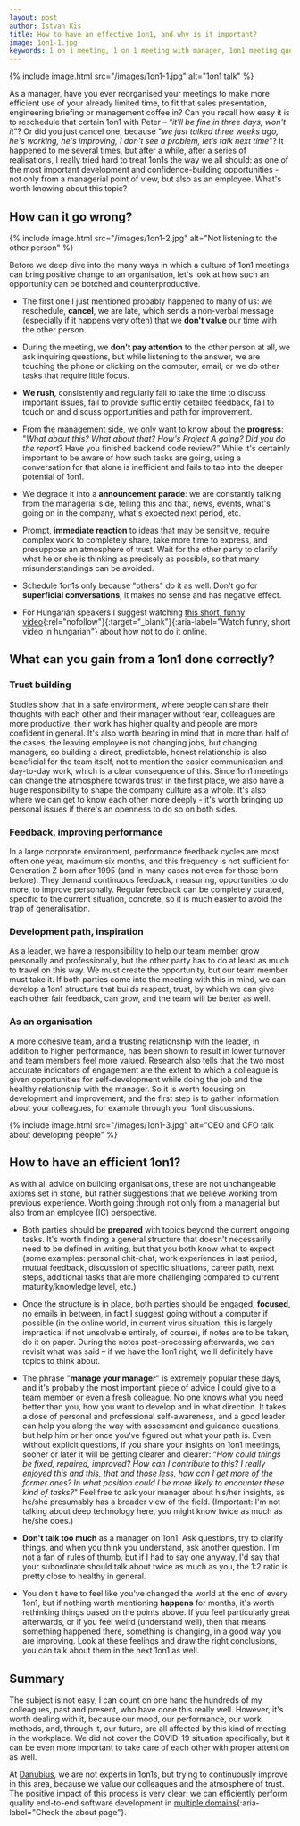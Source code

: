 ```yaml
---
layout: post
author: Istvan Kis
title: How to have an effective 1on1, and why is it important?
image: 1on1-1.jpg
keywords: 1 on 1 meeting, 1 on 1 meeting with manager, 1on1 meeting questions, effective 1 on 1 meetings, effective 1on1s, effective 1 on 1 with manager
---
```

{% include image.html src="/images/1on1-1.jpg" alt="1on1 talk" %}

As a manager, have you ever reorganised your meetings to make more efficient use of your already limited time, to fit that sales presentation, engineering briefing or management coffee in? Can you recall how easy it is to reschedule that certain 1on1 with Peter – “*it'll be fine in three days, won't it*”? Or did you just cancel one, because "*we just talked three weeks ago, he's working, he's improving, I don't see a problem, let’s talk next time*"? It happened to me several times, but after a while, after a series of realisations, I really tried hard to treat 1on1s the way we all should: as one of the most important development and confidence-building opportunities - not only from a managerial point of view, but also as an employee. What's worth knowing about this topic?

<!--more-->

## How can it go wrong?

{% include image.html src="/images/1on1-2.jpg" alt="Not listening to the other person" %}

Before we deep dive into the many ways in which a culture of 1on1 meetings can bring positive change to an organisation, let's look at how such an opportunity can be botched and counterproductive.

- The first one I just mentioned probably happened to many of us: we reschedule, **cancel**, we are late, which sends a non-verbal message (especially if it happens very often) that we **don't value** our time with the other person.

- During the meeting, we **don't pay attention** to the other person at all, we ask inquiring questions, but while listening to the answer, we are touching the phone or clicking on the computer, email, or we do other tasks that require little focus.

- **We rush**, consistently and regularly fail to take the time to discuss important issues, fail to provide sufficiently detailed feedback, fail to touch on and discuss opportunities and path for improvement.

- From the management side, we only want to know about the **progress**: "*What about this? What about that? How's Project A going? Did you do the report*? Have you finished backend code review?” While it's certainly important to be aware of how such tasks are going, using a conversation for that alone is inefficient and fails to tap into the deeper potential of 1on1.

- We degrade it into a **announcement parade**: we are constantly talking from the managerial side, telling this and that, news, events, what's going on in the company, what's expected next period, etc.

- Prompt, **immediate reaction** to ideas that may be sensitive, require complex work to completely share, take more time to express, and presuppose an atmosphere of trust. Wait for the other party to clarify what he or she is thinking as precisely as possible, so that many misunderstandings can be avoided.

- Schedule 1on1s only because "others" do it as well. Don't go for **superficial conversations**, it makes no sense and has negative effect.

- For Hungarian speakers I suggest watching [this short, funny video](https://www.youtube.com/watch?v=Hk-1qCh5YZ0){:rel="nofollow"}{:target="_blank"}{:aria-label="Watch funny, short video in hungarian"} about how not to do it online.

## What can you gain from a 1on1 done correctly?

### Trust building

Studies show that in a safe environment, where people can share their thoughts with each other and their manager without fear, colleagues are more productive, their work has higher quality and people are more confident in general. It's also worth bearing in mind that in more than half of the cases, the leaving employee is not changing jobs, but changing managers, so building a direct, predictable, honest relationship is also beneficial for the team itself, not to mention the easier communication and day-to-day work, which is a clear consequence of this. Since 1on1 meetings can change the atmosphere towards trust in the first place, we also have a huge responsibility to shape the company culture as a whole. It's also where we can get to know each other more deeply - it's worth bringing up personal issues if there's an openness to do so on both sides.

### Feedback, improving performance

In a large corporate environment, performance feedback cycles are most often one year, maximum six months, and this frequency is not sufficient for Generation Z born after 1995 (and in many cases not even for those born before). They demand continuous feedback, measuring, opportunities to do more, to improve personally. Regular feedback can be completely curated, specific to the current situation, concrete, so it is much easier to avoid the trap of generalisation.

### Development path, inspiration

As a leader, we have a responsibility to help our team member grow personally and professionally, but the other party has to do at least as much to travel on this way. We must create the opportunity, but our team member must take it. If both parties come into the meeting with this in mind, we can develop a 1on1 structure that builds respect, trust, by which we can give each other fair feedback, can grow, and the team will be better as well.

### As an organisation

A more cohesive team, and a trusting relationship with the leader, in addition to higher performance, has been shown to result in lower turnover and team members feel more valued. Research also tells that the two most accurate indicators of engagement are the extent to which a colleague is given opportunities for self-development while doing the job and the healthy relationship with the manager. So it is worth focusing on development and improvement, and the first step is to gather information about your colleagues, for example through your 1on1 discussions.

{% include image.html src="/images/1on1-3.jpg" alt="CEO and CFO talk about developing people" %}

## How to have an efficient 1on1?

As with all advice on building organisations, these are not unchangeable axioms set in stone, but rather suggestions that we believe working from previous experience. Worth going through not only from a managerial but also from an employee (IC) perspective.

- Both parties should be **prepared** with topics beyond the current ongoing tasks. It's worth finding a general structure that doesn't necessarily need to be defined in writing, but that you both know what to expect (some examples: personal chit-chat, work experiences in last period, mutual feedback, discussion of specific situations, career path, next steps, additional tasks that are more challenging compared to current maturity/knowledge level, etc.)

- Once the structure is in place, both parties should be engaged, **focused**, no emails in between, in fact I suggest going without a computer if possible (in the online world, in current virus situation, this is largely impractical if not unsolvable entirely, of course), if notes are to be taken, do it on paper. During the notes post-processing afterwards, we can revisit what was said – if we have the 1on1 right, we'll definitely have topics to think about.

- The phrase "**manage your manager**" is extremely popular these days, and it's probably the most important piece of advice I could give to a team member or even a fresh colleague. No one knows what you need better than you, how you want to develop and in what direction. It takes a dose of personal and professional self-awareness, and a good leader can help you along the way with assessment and guidance questions, but help him or her once you've figured out what your path is. Even without explicit questions, if you share your insights on 1on1 meetings, sooner or later it will be getting clearer and clearer: “*How could things be fixed, repaired, improved? How can I contribute to this? I really enjoyed this and this, that and those less, how can I get more of the former ones? In what position could I be more likely to encounter these kind of tasks?*" Feel free to ask your manager about his/her insights, as he/she presumably has a broader view of the field. (Important: I'm not talking about deep technology here, you might know twice as much as he/she does.)

- **Don't talk too much** as a manager on 1on1. Ask questions, try to clarify things, and when you think you understand, ask another question. I'm not a fan of rules of thumb, but if I had to say one anyway, I'd say that your subordinate should talk about twice as much as you, the 1:2 ratio is pretty close to healthy in general.

- You don't have to feel like you've changed the world at the end of every 1on1, but if nothing worth mentioning **happens** for months, it's worth rethinking things based on the points above. If you feel particularly great afterwards, or if you feel weird (understand well), then that means something happened there, something is changing, in a good way you are improving. Look at these feelings and draw the right conclusions, you can talk about them in the next 1on1 as well.

## Summary

The subject is not easy, I can count on one hand the hundreds of my colleagues, past and present, who have done this really well. However, it's worth dealing with it, because our mood, our performance, our work methods, and, through it, our future, are all affected by this kind of meeting in the workplace. We did not cover the COVID-19 situation specifically, but it can be even more important to take care of each other with proper attention as well.

At [Danubius](https://danubiusinfo.com/), we are not experts in 1on1s, but trying to continuously improve in this area, because we value our colleagues and the atmosphere of trust. The positive impact of this process is very clear: we can efficiently perform quality end-to-end software development in [multiple domains](https://danubius.io/about/){:aria-label="Check the about page"}.
